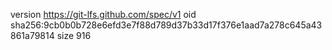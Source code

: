 version https://git-lfs.github.com/spec/v1
oid sha256:9cb0b0b728e6efd3e7f88d789d37b33d17f376e1aad7a278c645a43861a79814
size 916
